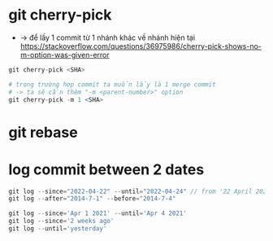 
# git cherry-pick
* -> để lấy 1 commit từ 1 nhánh khác về nhánh hiện tại
https://stackoverflow.com/questions/36975986/cherry-pick-shows-no-m-option-was-given-error

```r
git cherry-pick <SHA>

# trong trường hợp commit ta muốn lấy là 1 merge commit
# -> ta sẽ cần thêm "-m <parent-number>" option
git cherry-pick -m 1 <SHA>
```

# git rebase


# log commit between 2 dates
```js
git log --since="2022-04-22" --until="2022-04-24" // from '22 April 2022' to '24 April 2022'
git log --after="2014-7-1" --before="2014-7-4" 

git log --since='Apr 1 2021' --until='Apr 4 2021'
git log --since='2 weeks ago'
git log --until='yesterday'
```